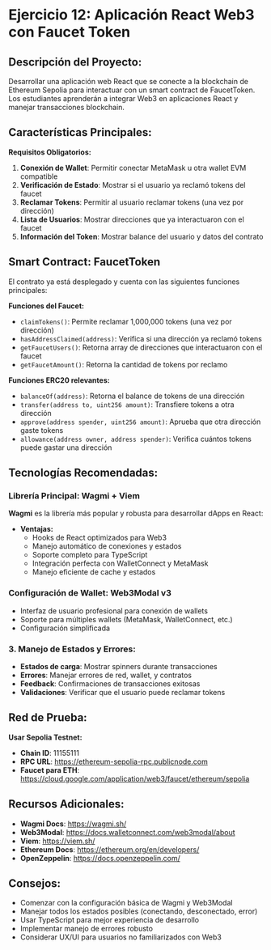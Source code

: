 # Ejercicio 12: Aplicación React Web3 con Faucet Token

## Descripción del Proyecto:

Desarrollar una aplicación web React que se conecte a la blockchain de Ethereum Sepolia para interactuar con un smart contract de FaucetToken. Los estudiantes aprenderán a integrar Web3 en aplicaciones React y manejar transacciones blockchain.

## Características Principales:

**Requisitos Obligatorios:**

1. **Conexión de Wallet**: Permitir conectar MetaMask u otra wallet EVM compatible
2. **Verificación de Estado**: Mostrar si el usuario ya reclamó tokens del faucet
3. **Reclamar Tokens**: Permitir al usuario reclamar tokens (una vez por dirección)
4. **Lista de Usuarios**: Mostrar direcciones que ya interactuaron con el faucet
5. **Información del Token**: Mostrar balance del usuario y datos del contrato

## Smart Contract: FaucetToken

El contrato ya está desplegado y cuenta con las siguientes funciones principales:

**Funciones del Faucet:**
- `claimTokens()`: Permite reclamar 1,000,000 tokens (una vez por dirección)
- `hasAddressClaimed(address)`: Verifica si una dirección ya reclamó tokens
- `getFaucetUsers()`: Retorna array de direcciones que interactuaron con el faucet
- `getFaucetAmount()`: Retorna la cantidad de tokens por reclamo

**Funciones ERC20 relevantes:**
- `balanceOf(address)`: Retorna el balance de tokens de una dirección
- `transfer(address to, uint256 amount)`: Transfiere tokens a otra dirección
- `approve(address spender, uint256 amount)`: Aprueba que otra dirección gaste tokens
- `allowance(address owner, address spender)`: Verifica cuántos tokens puede gastar una dirección

## Tecnologías Recomendadas:

### Librería Principal: **Wagmi + Viem**

**Wagmi** es la librería más popular y robusta para desarrollar dApps en React:

- **Ventajas:**
  - Hooks de React optimizados para Web3
  - Manejo automático de conexiones y estados
  - Soporte completo para TypeScript
  - Integración perfecta con WalletConnect y MetaMask
  - Manejo eficiente de cache y estados

### Configuración de Wallet: **Web3Modal v3**

- Interfaz de usuario profesional para conexión de wallets
- Soporte para múltiples wallets (MetaMask, WalletConnect, etc.)
- Configuración simplificada

### 3. Manejo de Estados y Errores:

- **Estados de carga**: Mostrar spinners durante transacciones
- **Errores**: Manejar errores de red, wallet, y contratos
- **Feedback**: Confirmaciones de transacciones exitosas
- **Validaciones**: Verificar que el usuario puede reclamar tokens

## Red de Prueba:

**Usar Sepolia Testnet:**

- **Chain ID**: 11155111
- **RPC URL**: https://ethereum-sepolia-rpc.publicnode.com
- **Faucet para ETH**: https://cloud.google.com/application/web3/faucet/ethereum/sepolia

## Recursos Adicionales:

- **Wagmi Docs**: https://wagmi.sh/
- **Web3Modal**: https://docs.walletconnect.com/web3modal/about
- **Viem**: https://viem.sh/
- **Ethereum Docs**: https://ethereum.org/en/developers/
- **OpenZeppelin**: https://docs.openzeppelin.com/

## Consejos:

- Comenzar con la configuración básica de Wagmi y Web3Modal
- Manejar todos los estados posibles (conectando, desconectado, error)
- Usar TypeScript para mejor experiencia de desarrollo
- Implementar manejo de errores robusto
- Considerar UX/UI para usuarios no familiarizados con Web3